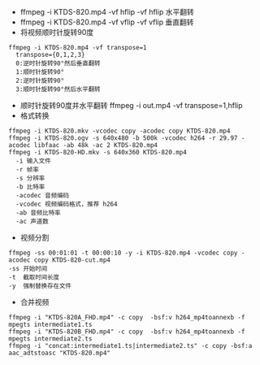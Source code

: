 - ffmpeg -i KTDS-820.mp4 -vf hflip -vf hflip 水平翻转
- ffmpeg -i KTDS-820.mp4 -vf vflip  -vf vflip 垂直翻转
- 将视频顺时针旋转90度
```
ffmpeg -i KTDS-820.mp4 -vf transpose=1
  transpose={0,1,2,3}
  0:逆时针旋转90°然后垂直翻转
  1:顺时针旋转90°
  2:逆时针旋转90°
  3:顺时针旋转90°然后水平翻转
```
- 顺时针旋转90度并水平翻转 ffmpeg -i out.mp4 -vf transpose=1,hflip
- 格式转换
```
ffmpeg -i KTDS-820.mkv -vcodec copy -acodec copy KTDS-820.mp4
ffmpeg -i KTDS-820.ogv -s 640x480 -b 500k -vcodec h264 -r 29.97 -acodec libfaac -ab 48k -ac 2 KTDS-820.mp4
ffmpeg -i KTDS-820-HD.mkv -s 640x360 KTDS-820.mp4
  -i 输入文件
  -r 帧率
  -s 分辨率
  -b 比特率
  -acodec 音频编码
  -vcodec 视频编码格式，推荐 h264
  -ab 音频比特率
  -ac 声道数
  ```
  - 视频分割
  ```
  ffmpeg -ss 00:01:01 -t 00:00:10 -y -i KTDS-820.mp4 -vcodec copy -acodec copy KTDS-820-cut.mp4  
  -ss 开始时间
  -t  截取时间长度
  -y  强制替换存在文件
  ```
  - 合并视频
  ```
 ffmpeg -i "KTDS-820A_FHD.mp4" -c copy  -bsf:v h264_mp4toannexb -f mpegts intermediate1.ts       
 ffmpeg -i "KTDS-820B_FHD.mp4" -c copy  -bsf:v h264_mp4toannexb -f mpegts intermediate2.ts       
 ffmpeg -i "concat:intermediate1.ts|intermediate2.ts" -c copy -bsf:a aac_adtstoasc "KTDS-820.mp4"
 ```